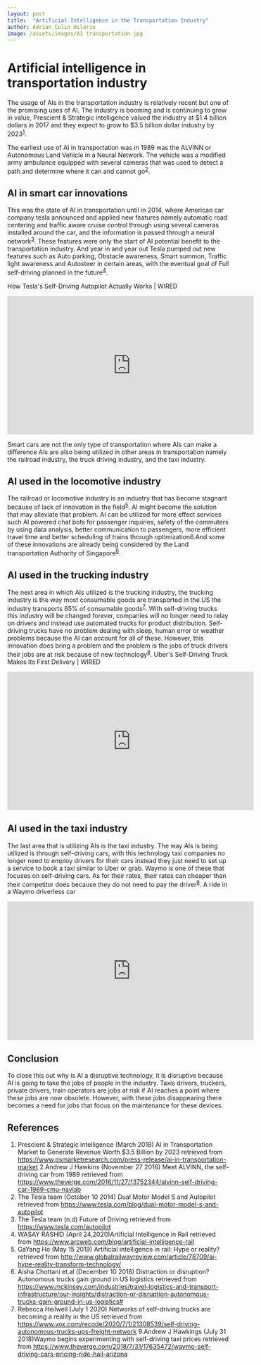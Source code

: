 ```yaml
---
layout: post
title:  "Artificial Intelligence in the Transportation Industry"
author: Adrian Colin Hilario
image: /assets/images/AI transportation.jpg
---
```

# Artificial intelligence in transportation industry

The usage of AIs in the transportation industry is relatively recent but one of the promising uses of AI. The industry is booming and is continuing to grow in value, Prescient & Strategic intelligence valued the industry at $1.4 billion dollars in 2017 and they expect to grow to $3.5 billion dollar industry by 2023<sup>[1](https://www.psmarketresearch.com/press-release/ai-in-transportation-market)</sup>.

The earliest use of AI in transportation was in 1989 was the ALVINN or Autonomous Land Vehicle in a Neural Network. The vehicle was a modified army ambulance equipped with several cameras that was used to detect a path and determine where it can and cannot go<sup>[2](https://www.theverge.com/2016/11/27/13752344/alvinn-self-driving-car-1989-cmu-navlab )</sup>. 

## AI in smart car innovations 
This was the state of AI in transportation until in 2014, where American car company tesla announced and applied new features namely automatic road centering and traffic aware cruise control through using several cameras installed around the car, and the information is passed through a neural network<sup>[3](https://www.tesla.com/blog/dual-motor-model-s-and-autopilot )</sup>. These features were only the start of AI potential benefit to the transportation industry. And year in and year out Tesla pumped out new features such as Auto parking, Obstacle awareness, Smart summon, Traffic light awareness and Autosteer in certain areas, with the eventual goal of Full self-driving planned in the future<sup>[4](https://www.tesla.com/autopilot)</sup>.

How Tesla's Self-Driving Autopilot Actually Works | WIRED
<iframe width="560" height="315" src="https://www.youtube.com/embed/AiOxUcDgsa8" frameborder="0" allow="accelerometer; autoplay; clipboard-write; encrypted-media; gyroscope; picture-in-picture" allowfullscreen></iframe>

Smart cars are not the only type of transportation where AIs can make a difference AIs are also being utilized in other areas in transportation namely the railroad industry, the truck driving industry, and the taxi industry. 
## AI used in the locomotive industry
The railroad or locomotive industry is an industry that has become stagnant because of lack of innovation in the field<sup>[5](https://www.arcweb.com/blog/artificial-intelligence-rail)</sup>. AI might become the solution that may alleviate that problem. AI can be utilized for more effect services such AI powered chat bots for passenger inquiries, safety of the commuters by using data analysis, better communication to passengers, more efficient travel time and better scheduling of trains through optimization6.And some of these innovations are already being considered by the Land transportation Authority of Singapore<sup>[6](http://www.globalrailwayreview.com/article/78709/ai-hype-reality-transform-technology/)</sup>.
## AI used in the trucking industry
The next area in which AIs utilized is the trucking industry, the trucking industry is the way most consumable goods are transported in the US the industry transports 65% of consumable goods<sup>[7](https://www.mckinsey.com/industries/travel-logistics-and-transport-infrastructure/our-insights/)</sup>. With self-driving trucks this industry will be changed forever, companies will no longer need to relay on drivers and instead use automated trucks for product distribution. Self-driving trucks have no problem dealing with sleep, human error or weather problems because the AI can account for all of these. However, this innovation does bring a problem and the problem is the jobs of truck drivers their jobs are at risk because of new technology<sup>[8]( https://www.vox.com/recode/2020/7/1/21308539/self-driving-autonomous-trucks-ups-freight-network
)</sup>.
Uber's Self-Driving Truck Makes Its First Delivery | WIRED
<iframe width="560" height="315" src="https://www.youtube.com/embed/sIlCR4eG8_o" frameborder="0" allow="accelerometer; autoplay; clipboard-write; encrypted-media; gyroscope; picture-in-picture" allowfullscreen></iframe>

## AI used in the taxi industry
The last area that is utilizing AIs is the taxi industry. The way AIs is being utilized is through self-driving cars, with this technology taxi companies no longer need to employ drivers for their cars instead they just need to set up a service to book a taxi similar to Uber or grab. Waymo is one of these that focuses on self-driving cars. As for their rates, their rates can cheaper than their competitor does because they do not need to pay the driver<sup>[9]( https://www.theverge.com/2018/7/31/17635472/waymo-self-driving-cars-pricing-ride-hail-arizona)</sup>. 
A ride in a Waymo driverless car
<iframe width="560" height="315" src="https://www.youtube.com/embed/2hqTnmn51Fg" frameborder="0" allow="accelerometer; autoplay; clipboard-write; encrypted-media; gyroscope; picture-in-picture" allowfullscreen></iframe>

## Conclusion
To close this out why is AI a disruptive technology, it is disruptive because AI is going to take the jobs of people in the industry. Taxis drivers, truckers, private drivers, train operators are jobs at risk if AI reaches a point where these jobs are now obsolete. However, with these jobs disappearing there becomes a need for jobs that focus on the maintenance for these devices. 


## References

1. Prescient & Strategic intelligence (March 2018) AI in Transportation Market to Generate Revenue Worth $3.5 Billion by 2023 retrieved from https://www.psmarketresearch.com/press-release/ai-in-transportation-market
2.Andrew J Hawkins (November 27 2016) Meet ALVINN, the self-driving car from 1989 retrieved from https://www.theverge.com/2016/11/27/13752344/alvinn-self-driving-car-1989-cmu-navlab 	
3. The Tesla team (October 10 2014) Dual Motor Model S and Autopilot retrieved from https://www.tesla.com/blog/dual-motor-model-s-and-autopilot 
4. The Tesla team (n.d) Future of Driving retrieved from https://www.tesla.com/autopilot
5. WASAY RASHID (April 24,2020)Artificial Intelligence in Rail retrieved from https://www.arcweb.com/blog/artificial-intelligence-rail
6. GaYang Ho (May 15 2019) Artificial intelligence in rail: Hype or reality? retrieved from http://www.globalrailwayreview.com/article/78709/ai-hype-reality-transform-technology/
7.  Aisha Chottani  et.al (December 10 2018) Distraction or disruption? Autonomous trucks gain ground in US logistics retrieved from https://www.mckinsey.com/industries/travel-logistics-and-transport-infrastructure/our-insights/distraction-or-disruption-autonomous-trucks-gain-ground-in-us-logistics#
8. Rebecca Heilweil  (July 1 2020) Networks of self-driving trucks are becoming a reality in the US retrieved from https://www.vox.com/recode/2020/7/1/21308539/self-driving-autonomous-trucks-ups-freight-network
9.Andrew J Hawkings (July 31 2018)Waymo begins experimenting with self-driving taxi prices retrieved from
 https://www.theverge.com/2018/7/31/17635472/waymo-self-driving-cars-pricing-ride-hail-arizona
